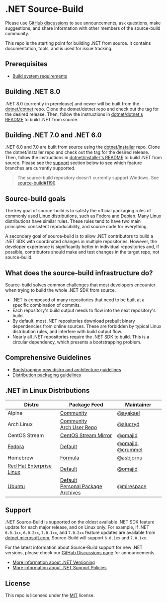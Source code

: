 # .NET Source-Build

Please use [GitHub discussions](https://github.com/dotnet/source-build/discussions) to see announcements, ask questions, make suggestions, and share information with other members of the source-build community.

This repo is the starting point for building .NET from source. It contains documentation, tools, and is used for issue tracking.

## Prerequisites

* [Build system requirements](Documentation/system-requirements.md)

## Building .NET 8.0

.NET 8.0 (currently in prerelease) and newer will be built from the [dotnet/dotnet](https://github.com/dotnet/dotnet) repo.
Clone the dotnet/dotnet repo and check out the tag for the desired release.
Then, follow the instructions in [dotnet/dotnet's README](https://github.com/dotnet/dotnet/blob/main/README.md#dev-instructions) to build .NET from source.

## Building .NET 7.0 and .NET 6.0

.NET 6.0 and 7.0 are built from source using the [dotnet/installer](https://github.com/dotnet/installer) repo.
Clone the dotnet/installer repo and check out the tag for the desired release.
Then, follow the instructions in [dotnet/installer's README](https://github.com/dotnet/installer/blob/main/README.md#build-net-from-source-source-build) to build .NET from source.
Please see the [support](#support) section below to see which feature branches are currently supported.

> The source-build repository doesn't currently support Windows. See [source-build#1190](https://github.com/dotnet/source-build/issues/1190).

## Source-build goals

The key goal of source-build is to satisfy the official packaging rules of commonly used Linux distributions, such as [Fedora](https://fedoraproject.org/wiki/Packaging:Guidelines) and [Debian](https://www.debian.org/doc/manuals/maint-guide/build.en.html). Many Linux distributions have similar rules. These rules tend to have two main principles: consistent reproducibility, and source code for everything.

A secondary goal of source-build is to allow .NET contributors to build a .NET SDK with coordinated changes in multiple repositories. However, the developer experience is significantly better in individual repositories and, if possible, contributors should make and test changes in the target repo, not source-build.

## What does the source-build infrastructure do?

Source-build solves common challenges that most developers encounter when trying to build the whole .NET SDK from source.

* .NET is composed of many repositories that need to be built at a specific combination of commits.
* Each repository's build output needs to flow into the next repository's build.
* By default, most .NET repositories download prebuilt binary dependencies from online sources. These are forbidden by typical Linux distribution rules, and interfere with build output flow.
* Nearly all .NET repositories require the .NET SDK to build. This is a circular dependency, which presents a bootstrapping problem.

## Comprehensive Guidelines

* [Bootstrapping new distro and architecture guidelines](Documentation/bootstrapping-guidelines.md)
* [Distribution packaging guidelines](https://learn.microsoft.com/dotnet/core/distribution-packaging)

## .NET in Linux Distributions

| Distro | Package Feed | Maintainer |
|---|---|---|
| Alpine | [Community](https://pkgs.alpinelinux.org/packages?name=dotnet*&branch=v3.16&repo=&arch=&maintainer=) | [@ayakael](https://github.com/ayakael) |
| Arch Linux | [Community](https://archlinux.org/packages/?q=dotnet)<br>[Arch User Repo](https://aur.archlinux.org/packages?K=dotnet) | [@alucryd](https://github.com/alucryd) |
| CentOS Stream | [CentOS Stream Mirror](http://mirror.stream.centos.org/9-stream/AppStream/x86_64/os/Packages/) | [@omajid](https://github.com/omajid) |
| [Fedora](https://fedoraproject.org/wiki/DotNet) | [Default](https://packages.fedoraproject.org/search?query=dotnet) | [@omajid](https://github.com/omajid), [@crummel](https://github.com/crummel) |
| Homebrew | [Formula](https://formulae.brew.sh/formula/dotnet) | [@asbjornu](https://github.com/asbjornu) |
| [Red Hat Enterprise Linux](https://developers.redhat.com/products/dotnet/overview) | [Default](https://access.redhat.com/documentation/en-us/net/6.0) | [@omajid](https://github.com/omajid) |
| [Ubuntu](https://canonical.com/blog/install-dotnet-on-ubuntu) | [Default](https://packages.ubuntu.com/search?suite=default&section=all&arch=any&keywords=dotnet&searchon=names)<br>[Personal Package Archives](https://launchpad.net/ubuntu/+ppas?name_filter=dotnet) | [@mirespace](https://github.com/mirespace) |

## Support

.NET Source-Build is supported on the oldest available .NET SDK feature update for each major release, and on Linux only.
For example, if .NET `6.0.1xx`, `6.0.2xx`, `7.0.1xx`, and `7.0.2xx` feature updates are available from [dotnet.microsoft.com](https://dotnet.microsoft.com/en-us/download/dotnet/6.0), Source-Build will support `6.0.1xx` and `7.0.1xx`.

For the latest information about Source-Build support for new .NET versions, please check our [GitHub Discussions page](https://github.com/dotnet/source-build/discussions) for announcements.

* [More information about .NET Versioning](https://docs.microsoft.com/en-us/dotnet/core/versions/)
* [More information about .NET Support Policies](https://dotnet.microsoft.com/en-us/platform/support/policy/dotnet-core)

## License

This repo is licensed under the [MIT](LICENSE.txt) license.
